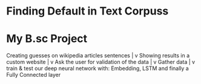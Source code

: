 # Finding Default in Text Corpuss
# My B.sc Project

Creating guesses on wikipedia articles sentences
                  |
                  v 
Showing results in a custom website
                  |
                  v
Ask the user for validation of the data
                  |
                  v
            Gather data
                  |
                  v
train & test our deep neural network with: Embedding, LSTM and finally a Fully Connected layer

